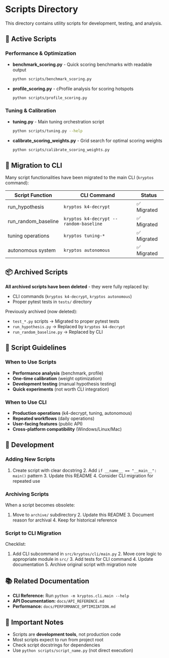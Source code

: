 # Scripts Directory

This directory contains utility scripts for development, testing, and analysis.

## 🎯 Active Scripts

### Performance & Optimization

- **benchmark_scoring.py** - Quick scoring benchmarks with readable output

  ```bash
  python scripts/benchmark_scoring.py
  ```

- **profile_scoring.py** - cProfile analysis for scoring hotspots

  ```bash
  python scripts/profile_scoring.py
  ```

### Tuning & Calibration

- **tuning.py** - Main tuning orchestration script

  ```bash
  python scripts/tuning.py --help
  ```

- **calibrate_scoring_weights.py** - Grid search for optimal scoring weights

  ```bash
  python scripts/calibrate_scoring_weights.py
  ```

## 🔄 Migration to CLI

Many script functionalities have been migrated to the main CLI (`kryptos` command):

| Script Function | CLI Command | Status |
|----------------|-------------|--------|
| run_hypothesis | `kryptos k4-decrypt` | ✅ Migrated |
| run_random_baseline | `kryptos k4-decrypt --random-baseline` | ✅ Migrated |
| tuning operations | `kryptos tuning-*` | ✅ Migrated |
| autonomous system | `kryptos autonomous` | ✅ Migrated |

## 📦 Archived Scripts

**All archived scripts have been deleted** - they were fully replaced by:
- CLI commands (`kryptos k4-decrypt`, `kryptos autonomous`)
- Proper pytest tests in `tests/` directory

Previously archived (now deleted):
- `test_*.py` scripts → Migrated to proper pytest tests
- `run_hypothesis.py` → Replaced by `kryptos k4-decrypt`
- `run_random_baseline.py` → Replaced by CLI

## 🎯 Script Guidelines

### When to Use Scripts

- **Performance analysis** (benchmark, profile)
- **One-time calibration** (weight optimization)
- **Development testing** (manual hypothesis testing)
- **Quick experiments** (not worth CLI integration)

### When to Use CLI

- **Production operations** (k4-decrypt, tuning, autonomous)
- **Repeated workflows** (daily operations)
- **User-facing features** (public API)
- **Cross-platform compatibility** (Windows/Linux/Mac)

## 🔧 Development

### Adding New Scripts

1. Create script with clear docstring 2. Add `if __name__ == "__main__": main()` pattern 3. Update this README 4.
Consider CLI migration for repeated use

### Archiving Scripts

When a script becomes obsolete:

1. Move to `archive/` subdirectory 2. Update this README 3. Document reason for archival 4. Keep for historical
reference

### Script to CLI Migration

Checklist:

1. Add CLI subcommand in `src/kryptos/cli/main.py` 2. Move core logic to appropriate module in `src/` 3. Add tests for
CLI command 4. Update documentation 5. Archive original script with migration note

## 📚 Related Documentation

- **CLI Reference:** Run `python -m kryptos.cli.main --help`
- **API Documentation:** `docs/API_REFERENCE.md`
- **Performance:** `docs/PERFORMANCE_OPTIMIZATION.md`

## 🚨 Important Notes

- Scripts are **development tools**, not production code
- Most scripts expect to run from project root
- Check script docstrings for dependencies
- Use `python scripts/script_name.py` (not direct execution)
